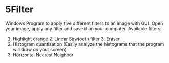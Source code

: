 # 5Filter
Windows Program to apply five different filters to an image with GUI.
Open your image, apply any filter and save it on your computer. Available filters:
1. Highlight orange 2. Linear Sawtooth filter 3. Eraser 
4. Histogram quantization (Easily analyze the histograms that the program will draw on your screen) 
5. Horizontal Nearest Neighbor
